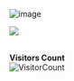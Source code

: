 ![image](https://media2.giphy.com/media/WSD95NRpguJhrZvhac/giphy.gif?cid=4d1e4f2949qp713vmae3osxi7j7jjnjujs27w3o8ag1nqari&rid=giphy.gif)

![](https://github-readme-stats.vercel.app/api?username=shit-hub&hide_title=true&show_icons=true)

<br>**Visitors Count**  
![VisitorCount](https://profile-counter.glitch.me/{shit-hub}/count.svg)